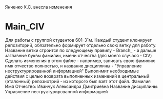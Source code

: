 Янченко К.С. внесла изменения
# Main_CIV
Для работы с группой студентов 601-31м.
Каждый студент клонирует репозиторий, обязательно формирует отдельно свою ветку для работу.
Название ветки строится по следующему правилу - Branch_ - а дальше заглавные буквы фамилии, имени отчества (для моего случася - CIV)
Сделать изменения в этом файле - например, записать свою фамилию имя отчество полностью, и название дисциплины - "Управление неструктурированной информацией"
Выполнмит необходимые действия с целью возврата выполненных изменений в центральный (эталонный) репозиотрий - из которого был взят этот файл.
Фамилия Имя Отчество: Иванчук Александра Дмитриевна
Название дисциплины: Управление неструктурированной информацией
